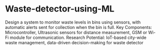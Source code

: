 # Waste-detector-using-ML
 Design a system to monitor waste levels in bins using sensors, with automatic alerts sent for collection when the bin is full. Key Components: Microcontroller, Ultrasonic sensors for distance measurement, GSM or Wi-Fi module for communication. Research Potential: IoT-based city-wide waste management, data-driven decision-making for waste detector
